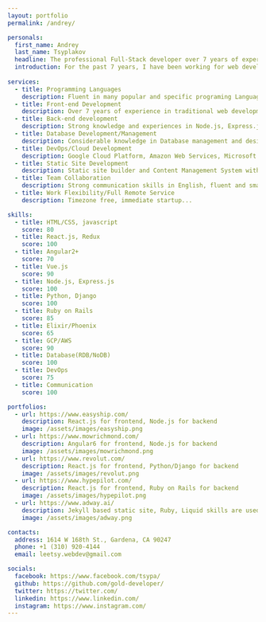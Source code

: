 ```yaml
---
layout: portfolio
permalink: /andrey/

personals:
  first_name: Andrey
  last_name: Tsyplakov
  headline: The professional Full-Stack developer over 7 years of experience.
  introduction: For the past 7 years, I have been working for web development as a fullstack developer.<br>  I have graduated form University of California, and awarded Master of Computer Applications (M.C.A.).<br> My main experiences are in javascript libraries/frameworks, React.js, AngularJS/2+, Vue.js for frontend, as well as Node.js, Python/Django, Ruby on Rails for backend, and MongoDB/SQLite/MySQL/PostgreSQL.<br>  Also, I am proficient in HTML/CSS, jQuery/jQueryUI, Bootstrap.
  
services:
  - title: Programming Languages
    description: Fluent in many popular and specific programing Languages including javascript, Python, Ruby, C/C++/C#.
  - title: Front-end Development
    description: Over 7 years of experience in traditional web development with HTML, jQuery, Bootstrap as well as modern frontend frameworks/libraries with React.js, Angular2+, Vue.js
  - title: Back-end development
    description: Strong knowledge and experiences in Node.js, Express.js, Django, Flask, Ruby on Rails, Recently got successful career in Elixir/Phoenix
  - title: Database Development/Management
    description: Considerable knowledge in Database management and design, development for Relational Database with MySQL, PostgreSQL, SQLite, as well as NoSQL based Databases with MongoDB, Redis...
  - title: DevOps/Cloud Development
    description: Google Cloud Platform, Amazon Web Services, Microsoft Azure with Github, Gitlab, Bitbucket for Version Control and CI/CD...
  - title: Static Site Development
    description: Static site builder and Content Management System with Jekyll, Gatsby, Hogo, CloudCannonCMS, NetlifyCMS... 
  - title: Team Collaboration
    description: Strong communication skills in English, fluent and smart understanding of requirements
  - title: Work Flexibility/Full Remote Service
    description: Timezone free, immediate startup...

skills:
  - title: HTML/CSS, javascript
    score: 80
  - title: React.js, Redux
    score: 100
  - title: Angular2+
    score: 70
  - title: Vue.js
    score: 90
  - title: Node.js, Express.js
    score: 100
  - title: Python, Django
    score: 100
  - title: Ruby on Rails
    score: 85
  - title: Elixir/Phoenix
    score: 65
  - title: GCP/AWS
    score: 90
  - title: Database(RDB/NoDB)
    score: 100
  - title: DevOps
    score: 75
  - title: Communication
    score: 100

portfolios:
  - url: https://www.easyship.com/
    description: React.js for frontend, Node.js for backend
    image: /assets/images/easyship.png
  - url: https://www.mowrichmond.com/
    description: Angular6 for frontend, Node.js for backend
    image: /assets/images/mowrichmond.png
  - url: https://www.revolut.com/
    description: React.js for frontend, Python/Django for backend
    image: /assets/images/revolut.png
  - url: https://www.hypepilot.com/
    description: React.js for frontend, Ruby on Rails for backend
    image: /assets/images/hypepilot.png
  - url: https://www.adway.ai/
    description: Jekyll based static site, Ruby, Liquid skills are used.
    image: /assets/images/adway.png

contacts:
  address: 1614 W 168th St., Gardena, CA 90247
  phone: +1 (310) 920-4144
  email: leetsy.webdev@gmail.com

socials:
  facebook: https://www.facebook.com/tsypa/
  github: https://github.com/gold-developer/
  twitter: https://twitter.com/
  linkedin: https://www.linkedin.com/
  instagram: https://www.instagram.com/
---
```

